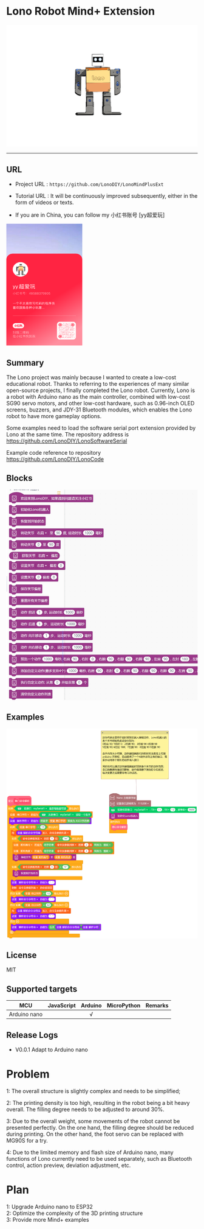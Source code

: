 # Lono Robot Mind+ Extension


![](./arduinoC/_images/featured.png)



---------------------------------------------------------


## URL
* Project URL : ```https://github.com/LonoDIY/LonoMindPlusExt```

* Tutorial URL : It will be continuously improved subsequently, either in the form of videos or texts.

* If you are in China, you can follow my 小红书账号 [yy超爱玩]   
<img src="./arduinoC/_images/xiaohongshu.png" width="200" height="320" />

## Summary
The Lono project was mainly because I wanted to create a low-cost educational robot. Thanks to referring to the experiences of many similar open-source projects, I finally completed the Lono robot. Currently, Lono is a robot with Arduino nano as the main controller, combined with low-cost SG90 servo motors, and other low-cost hardware, such as 0.96-inch OLED screens, buzzers, and JDY-31 Bluetooth modules, which enables the Lono robot to have more gameplay options.

Some examples need to load the software serial port extension provided by Lono at the same time. The repository address is https://github.com/LonoDIY/LonoSoftwareSerial   

Example code reference to repository https://github.com/LonoDIY/LonoCode

## Blocks

![](./arduinoC/_images/blocks.png)



## Examples

![](./arduinoC/_images/example.png)

## License

MIT

## Supported targets

MCU                | JavaScript    | Arduino   | MicroPython    | Remarks
------------------ | :----------: | :----------: | :---------: | -----
Arduino nano        |             |       √       |             | 



## Release Logs
* V0.0.1  Adapt to Arduino nano

# Problem   
1: The overall structure is slightly complex and needs to be simplified;   

2: The printing density is too high, resulting in the robot being a bit heavy overall. The filling degree needs to be adjusted to around 30%.   

3: Due to the overall weight, some movements of the robot cannot be presented perfectly. On the one hand, the filling degree should be reduced during printing. On the other hand, the foot servo can be replaced with MG90S for a try.   

4: Due to the limited memory and flash size of Arduino nano, many functions of Lono currently need to be used separately, such as Bluetooth control, action preview, deviation adjustment, etc.

# Plan   
1: Upgrade Arduino nano to ESP32   
2: Optimize the complexity of the 3D printing structure   
3: Provide more Mind+ examples
